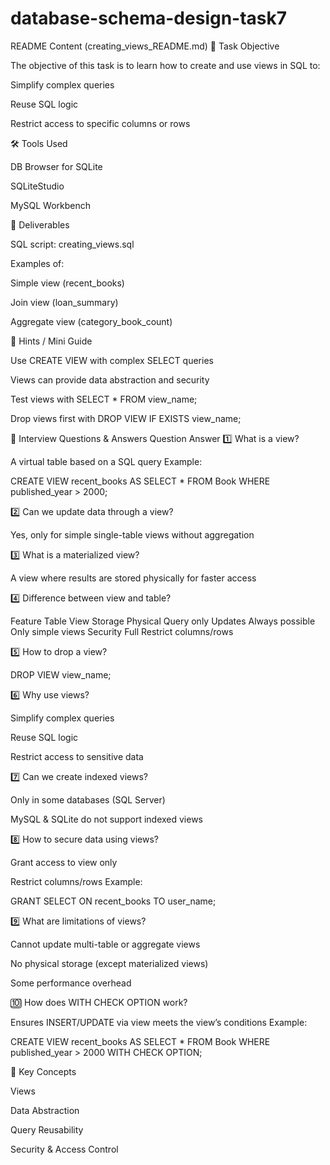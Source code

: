 # database-schema-design-task7
README Content (creating_views_README.md)
📌 Task Objective

The objective of this task is to learn how to create and use views in SQL to:

Simplify complex queries

Reuse SQL logic

Restrict access to specific columns or rows

🛠 Tools Used

DB Browser for SQLite

SQLiteStudio

MySQL Workbench

📂 Deliverables

SQL script: creating_views.sql

Examples of:

Simple view (recent_books)

Join view (loan_summary)

Aggregate view (category_book_count)

📖 Hints / Mini Guide

Use CREATE VIEW with complex SELECT queries

Views can provide data abstraction and security

Test views with SELECT * FROM view_name;

Drop views first with DROP VIEW IF EXISTS view_name;

📖 Interview Questions & Answers
Question	Answer
1️⃣ What is a view?

A virtual table based on a SQL query
Example:

CREATE VIEW recent_books AS
SELECT * FROM Book WHERE published_year > 2000;


2️⃣ Can we update data through a view?

Yes, only for simple single-table views without aggregation

3️⃣ What is a materialized view?

A view where results are stored physically for faster access

4️⃣ Difference between view and table?

Feature	Table	View
Storage	Physical	Query only
Updates	Always possible	Only simple views
Security	Full	Restrict columns/rows

5️⃣ How to drop a view?

DROP VIEW view_name;


6️⃣ Why use views?

Simplify complex queries

Reuse SQL logic

Restrict access to sensitive data

7️⃣ Can we create indexed views?

Only in some databases (SQL Server)

MySQL & SQLite do not support indexed views

8️⃣ How to secure data using views?

Grant access to view only

Restrict columns/rows
Example:

GRANT SELECT ON recent_books TO user_name;


9️⃣ What are limitations of views?

Cannot update multi-table or aggregate views

No physical storage (except materialized views)

Some performance overhead

🔟 How does WITH CHECK OPTION work?

Ensures INSERT/UPDATE via view meets the view’s conditions
Example:

CREATE VIEW recent_books AS
SELECT * FROM Book
WHERE published_year > 2000
WITH CHECK OPTION;


📑 Key Concepts

Views

Data Abstraction

Query Reusability

Security & Access Control
